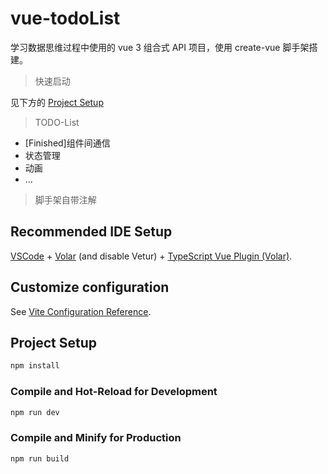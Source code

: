# vue-todoList

学习数据思维过程中使用的 vue 3 组合式 API 项目，使用 create-vue 脚手架搭建。

> 快速启动

见下方的 [Project Setup](#project-setup)

> TODO-List
* [Finished]组件间通信
* 状态管理
* 动画
* ...

> 脚手架自带注解

## Recommended IDE Setup

[VSCode](https://code.visualstudio.com/) + [Volar](https://marketplace.visualstudio.com/items?itemName=Vue.volar) (and disable Vetur) + [TypeScript Vue Plugin (Volar)](https://marketplace.visualstudio.com/items?itemName=Vue.vscode-typescript-vue-plugin).

## Customize configuration

See [Vite Configuration Reference](https://vitejs.dev/config/).

## Project Setup

```sh
npm install
```

### Compile and Hot-Reload for Development

```sh
npm run dev
```

### Compile and Minify for Production

```sh
npm run build
```
